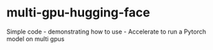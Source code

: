 # multi-gpu-hugging-face
Simple code - demonstrating how to use - Accelerate to run a Pytorch model on multi gpus
